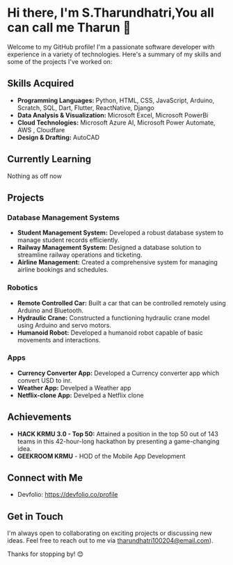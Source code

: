 # Hi there, I'm S.Tharundhatri,You all can call me Tharun 👋

Welcome to my GitHub profile! I'm a passionate software developer with experience in a variety of technologies. Here's a summary of my skills and some of the projects I've worked on:

## Skills Acquired

- **Programming Languages:** Python, HTML, CSS, JavaScript, Arduino, Scratch, SQL, Dart, Flutter, ReactNative, Django
- **Data Analysis & Visualization:** Microsoft Excel, Microsoft PowerBi
- **Cloud Technologies:** Microsoft Azure AI, Microsoft Power Automate, AWS , Cloudfare
- **Design & Drafting:** AutoCAD

## Currently Learning

Nothing as off now 

## Projects

### Database Management Systems

- **Student Management System:** Developed a robust database system to manage student records efficiently.
- **Railway Management System:** Designed a database solution to streamline railway operations and ticketing.
- **Airline Management:** Created a comprehensive system for managing airline bookings and schedules.

### Robotics

- **Remote Controlled Car:** Built a car that can be controlled remotely using Arduino and Bluetooth.
- **Hydraulic Crane:** Constructed a functioning hydraulic crane model using Arduino and servo motors.
- **Humanoid Robot:** Developed a humanoid robot capable of basic movements and interactions.

### Apps
- **Currency Converter App:** Developed a Currency converter app which convert USD to inr.
- **Weather App:** Develped a Weather app
- **Netflix-clone App:** Develped a Netflix clone


## Achievements

- **HACK KRMU 3.0 - Top 50:** Attained a position in the top 50 out of 143 teams in this 42-hour-long hackathon by presenting a game-changing idea.
- **GEEKROOM KRMU** - HOD of the Mobile App Development 

## Connect with Me

- Devfolio: https://devfolio.co/profile
  

## Get in Touch

I'm always open to collaborating on exciting projects or discussing new ideas. Feel free to reach out to me via tharundhatri100204@email.com).

Thanks for stopping by! 😊
